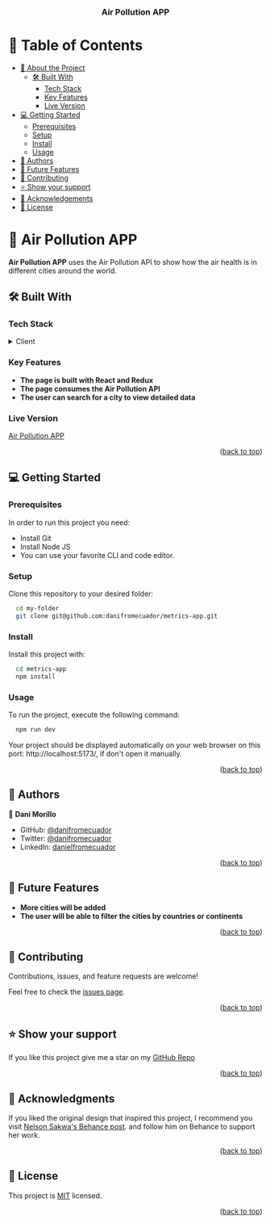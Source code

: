 <a name="readme-top"></a>

<div align="center">
  <h3><b>Air Pollution APP</b></h3>

</div>

<!-- TABLE OF CONTENTS -->

# 📗 Table of Contents

- [📖 About the Project](#about-project)
  - [🛠 Built With](#built-with)
    - [Tech Stack](#tech-stack)
    - [Key Features](#key-features)
    - [Live Version](#live-version)
- [💻 Getting Started](#getting-started)
  - [Prerequisites](#prerequisites)
  - [Setup](#setup)
  - [Install](#install)
  - [Usage](#usage)
- [👥 Authors](#authors)
- [🔭 Future Features](#future-features)
- [🤝 Contributing](#contributing)
- [⭐️ Show your support](#support)
- [🙏 Acknowledgements](#acknowledgements)
- [📝 License](#license)

<!-- PROJECT DESCRIPTION -->

# 📖 Air Pollution APP <a name="about-project"></a>

**Air Pollution APP** uses the Air Pollution API to show how the air health is in different cities around the world.

## 🛠 Built With <a name="built-with"></a>

### Tech Stack <a name="tech-stack"></a>
<details>
  <summary>Client</summary>
  <ul>
    <li><a href="https://reactjs.org/">React.js</a></li>
  </ul>
</details>

<!-- Features -->

### Key Features <a name="key-features"></a>
- **The page is built with React and Redux**
- **The page consumes the Air Pollution API**
- **The user can search for a city to view detailed data**

### Live Version <a name="live-version">
[Air Pollution APP](https://64cf19298a3f381144193470--neon-banoffee-55a02e.netlify.app/)
</a>


<p align="right">(<a href="#readme-top">back to top</a>)</p>

<!-- GETTING STARTED -->

## 💻 Getting Started <a name="getting-started"></a>

### Prerequisites

In order to run this project you need:

- Install Git
- Install Node JS
- You can use your favorite CLI and code editor.
### Setup

Clone this repository to your desired folder:

```sh
  cd my-folder
  git clone git@github.com:danifromecuador/metrics-app.git
```

### Install

Install this project with:

```sh
  cd metrics-app
  npm install
```

### Usage

To run the project, execute the following command:

```sh
  npm run dev
```
Your project should be displayed automatically on your web browser on this port: http://localhost:5173/, if don't open it manually.

<p align="right">(<a href="#readme-top">back to top</a>)</p>

<!-- AUTHORS -->

## 👥 Authors <a name="authors"></a>

👤 **Dani Morillo**

- GitHub: [@danifromecuador](https://github.com/danifromecuador)
- Twitter: [@danifromecuador](https://twitter.com/danifromecuador)
- LinkedIn: [danielfromecuador](https://www.linkedin.com/in/danielfromecuador/)


<p align="right">(<a href="#readme-top">back to top</a>)</p>

<!-- FUTURE FEATURES -->

## 🔭 Future Features <a name="future-features"></a>

- **More cities will be added**
- **The user will be able to filter the cities by countries or continents**

<p align="right">(<a href="#readme-top">back to top</a>)</p>

<!-- CONTRIBUTING -->

## 🤝 Contributing <a name="contributing"></a>

Contributions, issues, and feature requests are welcome!

Feel free to check the [issues page](https://github.com/danifromecuador/metrics-app/issues).

<p align="right">(<a href="#readme-top">back to top</a>)</p>

<!-- SUPPORT -->

## ⭐️ Show your support <a name="support"></a>

If you like this project give me a star on my [GitHub Repo](https://github.com/danifromecuador/metrics-app)

<p align="right">(<a href="#readme-top">back to top</a>)</p>

<!-- ACKNOWLEDGEMENTS -->

## 🙏 Acknowledgments <a name="acknowledgements"></a>

If you liked the original design that inspired this project, I recommend you visit [Nelson Sakwa's Behance post](https://www.behance.net/gallery/31579789/Ballhead-App-(Free-PSDs)). and follow him on Behance to support her work.

<p align="right">(<a href="#readme-top">back to top</a>)</p>



<!-- LICENSE -->

## 📝 License <a name="license"></a>

This project is [MIT](./LICENSE) licensed.

<p align="right">(<a href="#readme-top">back to top</a>)</p>